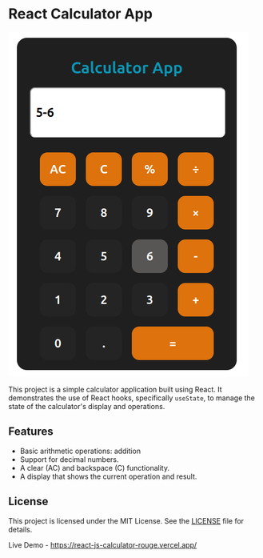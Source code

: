 # React Calculator App
![alt text](image.png)

This project is a simple calculator application built using React. It demonstrates the use of React hooks, specifically `useState`, to manage the state of the calculator's display and operations.

## Features

- Basic arithmetic operations: addition
- Support for decimal numbers.
- A clear (AC) and backspace (C) functionality.
- A display that shows the current operation and result.

## License

This project is licensed under the MIT License. See the [LICENSE]([LICENSE](https://github.com/srijankarki07/Basic-Unit-Converter/blob/master/LICENSE)) file for details.

Live Demo - https://react-js-calculator-rouge.vercel.app/
